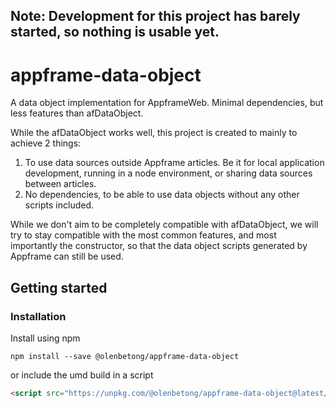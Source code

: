 ## Note: Development for this project has barely started, so nothing is usable yet.

# appframe-data-object
A data object implementation for AppframeWeb. Minimal dependencies, but less features than afDataObject.

While the afDataObject works well, this project is created to mainly to achieve 2 things:

1. To use data sources outside Appframe articles. Be it for local application development, running in a node environment, or sharing data sources between articles.
2. No dependencies, to be able to use data objects without any other scripts included.

While we don't aim to be completely compatible with afDataObject, we will try to stay compatible with the most common features, and most importantly the constructor, so that the data object scripts generated by Appframe can still be used.

## Getting started

### Installation

Install using npm

```
npm install --save @olenbetong/appframe-data-object
```

or include the umd build in a script

```html
<script src="https://unpkg.com/@olenbetong/appframe-data-object@latest/dist/data-object.umd.min.js"></script>
```
